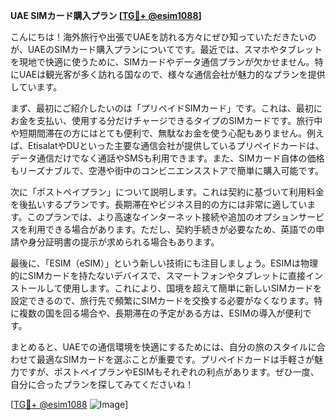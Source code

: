 **UAE SIMカード購入プラン [[TG💪+ @esim1088](https://t.me/s/esim1088)]**

こんにちは！海外旅行や出張でUAEを訪れる方々にぜひ知っていただきたいのが、UAEのSIMカード購入プランについてです。最近では、スマホやタブレットを現地で快適に使うために、SIMカードやデータ通信プランが欠かせません。特にUAEは観光客が多く訪れる国なので、様々な通信会社が魅力的なプランを提供しています。

まず、最初にご紹介したいのは「プリペイドSIMカード」です。これは、最初にお金を支払い、使用する分だけチャージできるタイプのSIMカードです。旅行中や短期間滞在の方にはとても便利で、無駄なお金を使う心配もありません。例えば、EtisalatやDUといった主要な通信会社が提供しているプリペイドカードは、データ通信だけでなく通話やSMSも利用できます。また、SIMカード自体の価格もリーズナブルで、空港や街中のコンビニエンスストアで簡単に購入可能です。

次に「ポストペイプラン」について説明します。これは契約に基づいて利用料金を後払いするプランです。長期滞在やビジネス目的の方には非常に適しています。このプランでは、より高速なインターネット接続や追加のオプションサービスを利用できる場合があります。ただし、契約手続きが必要なため、英語での申請や身分証明書の提示が求められる場合もあります。

最後に、「ESIM（eSIM）」という新しい技術にも注目しましょう。ESIMは物理的にSIMカードを持たないデバイスで、スマートフォンやタブレットに直接インストールして使用します。これにより、国境を超えて簡単に新しいSIMカードを設定できるので、旅行先で頻繁にSIMカードを交換する必要がなくなります。特に複数の国を回る場合や、長期滞在の予定がある方は、ESIMの導入が便利です。

まとめると、UAEでの通信環境を快適にするためには、自分の旅のスタイルに合わせて最適なSIMカードを選ぶことが重要です。プリペイドカードは手軽さが魅力ですが、ポストペイプランやESIMもそれぞれの利点があります。ぜひ一度、自分に合ったプランを探してみてくださいね！

[[TG💪+ @esim1088](https://t.me/s/esim1088) ![Image](https://i.postimg.cc/Y0z9fWf4/image.png)]